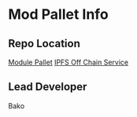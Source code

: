 # Mod Pallet Info

## Repo Location
[Module Pallet](https://github.com/bakobiibizo/mod-net-modules)
[IPFS Off Chain Service](https://github.com/bakobiibizo/commune-ipfs)

## Lead Developer
Bako